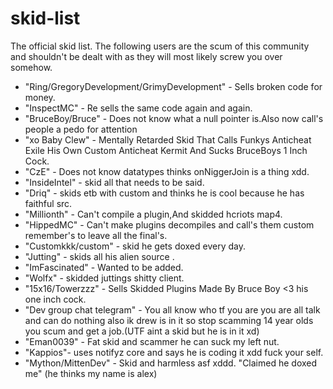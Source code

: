 # skid-list
The official skid list. The following users are the scum of this community and shouldn't be dealt with as they will most likely screw you over somehow.

* "Ring/GregoryDevelopment/GrimyDevelopment" - Sells broken code for money.
* "InspectMC" - Re sells the same code again and again.
* "BruceBoy/Bruce" - Does not know what a null pointer is.Also now call's people a pedo for attention
* "xo Baby Clew" - Mentally Retarded Skid That Calls Funkys Anticheat Exile His Own Custom Anticheat Kermit And Sucks BruceBoys 1 Inch Cock.
* "CzE" - Does not know datatypes thinks onNiggerJoin is a thing xdd.
* "InsideIntel" - skid all that needs to be said.
* "Driq" - skids etb with custom and thinks he is cool because he has faithful src.
* "Millionth" - Can't compile a plugin,And skidded hcriots map4.
* "HippedMC" - Can't make plugins decompiles and call's them custom remember's to leave all the final's.
* "Customkkk/custom" - skid he gets doxed every day.
* "Jutting" - skids all his alien source .
* "ImFascinated" - Wanted to be added.
* "Wolfx" - skidded juttings shitty client.
* "15x16/Towerzzz" - Sells Skidded Plugins Made By Bruce Boy <3 his one inch cock.
* "Dev group chat telegram" - You all know who tf you are you are all talk and can do nothing also ik drew is in it so stop scamming 14 year olds you scum and get a job.(UTF aint a skid but he is in it xd)
* "Eman0039" - Fat skid and scammer he can suck my left nut.
* "Kappios"- uses notifyz core and says he is coding it xdd fuck your self.
* "Mython/MittenDev" - Skid and harmless asf xddd. "Claimed he doxed me" (he thinks my name is alex)
